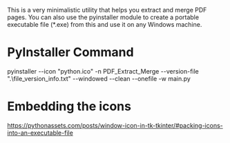 This is a very minimalistic utility that helps you extract and merge PDF pages. You can also use the pyinstaller module to create a portable executable file (*.exe) from this and use it on any Windows machine.

# PyInstaller Command
pyinstaller --icon "python.ico" -n PDF_Extract_Merge --version-file ".\file_version_info.txt" --windowed --clean --onefile -w main.py

# Embedding the icons
https://pythonassets.com/posts/window-icon-in-tk-tkinter/#packing-icons-into-an-executable-file